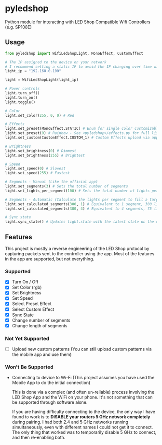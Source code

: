 # pyledshop
Python module for interacting with LED Shop Compatible Wifi Controllers (e.g. SP108E)

## Usage

```py
from pyledshop import WifiLedShopLight, MonoEffect, CustomEffect

# The IP assigned to the device on your network
# I recommend setting a static IP to avoid the IP changing over time with DHCP
light_ip = "192.168.0.100" 

light = WifiLedShopLight(light_ip)

# Power controls
light.turn_off()
light.turn_on()
light.toggle()

# Color
light.set_color(255, 0, 0) # Red

# Effects
light.set_preset(MonoEffect.STATIC) # Enum for single color customizable effects
light.set_preset(0) # Rainbow - See <pyledshop>/effects.py for full list of values
light.set_custom(CustomEffect.CUSTOM_1) # Custom Effects upload via app

# Brightness
light.set_brightness(0) # Dimmest
light.set_brightness(255) # Brightest

# Speed
light.set_speed(0) # Slowest
light.set_speed(255) # Fastest

# Segments - Manual (Like the official app)
light.set_segments(3) # Sets the total number of segments
light.set_lights_per_segment(100) # Sets the total number of lights per segment

# Segments - Automatic (Calculate the lights per segment to fill a target number of lights)
light.set_calculated_segments(300, 1) # Equivalent to 1 segment, 300 lights per segment = 300 lights
light.set_calculated_segments(300, 4) # Equivalent to 4 segments, 75 lights per segment = 300 lights

# Sync state
light.sync_state() # Updates light.state with the latest state on the controller
```

## Features

This project is mostly a reverse engineering of the LED Shop protocol by capturing packets sent to the controller using the app.
Most of the features in the app are supported, but not everything.

### Supported
- [x] Turn On / Off
- [x] Set Color (rgb)
- [x] Set Brightness
- [x] Set Speed
- [x] Select Preset Effect
- [x] Select Custom Effect
- [x] Sync State
- [x] Change number of segments
- [x] Change length of segments

### Not Yet Supported
- [ ] Upload new custom patterns (You can still upload custom patterns via the mobile app and use them)

### Won't Be Supported
- Connecting to device to Wi-Fi (This project assumes you have used the Mobile App to do the initial connection)

  This is done via a complex (and often un-reliable) process involving the LED Shop App and the WiFi on your phone. It's not something that can be supported through software alone.

  If you are having difficulty connecting to the device, the only way I have found to work is to **DISABLE your routers 5 GHz network completely** during pairing. I had both 2.4 and 5 GHz networks running simultaneously, even with different names I could not get it to connect. The only thing that worked was to temporarily disable 5 GHz to connect, and then re-enabling both.
